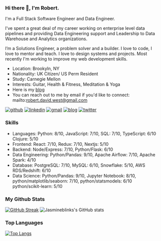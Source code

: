 ### Hi there 👋, I'm Robert.
<!-- description-start -->

I'm a Full Stack Software Engineer and Data Engineer. 

I've spent a great deal of my career working on enterprise level data pipelines and providing Data Engineering support and Leadership to Data Warehouse and Analytics organizations.

I’m a Solutions Engineer, a problem solver and a builder. I love to code, I love to mentor and teach. I love to design systems and
projects. Most recently I'm working to improve my web development skills.
<!-- description-end -->

<!-- aboutme-list-start -->
- Location: Brookyln, NY
- Nationality: UK Citizen/ US Perm Resident
- Study: Carnegie Mellon
- Interests: Guitar, Health & Fitness, Meditation & Yoga<!-- aboutme-list-end -->
- Here is my [blog](https://robertdavidwest.com)
- You can reach out to me by email if you'd like to connect: mailto:robert.david.west@gmail.com

[![github](https://img.shields.io/badge/GitHub-000000?style=for-the-badge&logo=GitHub&logoColor=white)](https://github.com/robertdavidwest) [![linkedin](https://img.shields.io/badge/Linkedin-0e76a8?style=for-the-badge&logo=Linkedin&logoColor=white)](https://www.linkedin.com/in/robertdavidwest/) [![gmail](https://img.shields.io/badge/Gmail-ff0000?style=for-the-badge&logo=Gmail&logoColor=white)](mailto:robert.david.west@gmail.com) [![blog](https://img.shields.io/badge/Blog-4d1a7f?style=for-the-badge&logo=Portfolio&logoColor=white)](https://robertdavidwest.com/) [![twitter](https://img.shields.io/badge/Twitter-1DA1F2?style=for-the-badge&logo=Twitter&logoColor=white)](https://twitter.com/RobertDavidWest)


<!-- skills-start -->
### Skills
- Languages: Python: 8/10, JavaScript: 7/10, SQL: 7/10, TypeScript: 6/10 Clojure: 5/10
- Frontend: React: 7/10, Redux: 7/10, Nextjs: 5/10
- Backend: Node/Express: 7/10, Python/Flask: 6/10
- Data Engineering: Python/Pandas: 9/10, Apache Airflow: 7/10, Apache Spark: 4/10
- Database: PostgreSQL: 7/10, MySQL: 6/10, Snowflake: 5/10, AWS RDS/Redshift: 6/10
- Data Science: Python/Pandas: 9/10, Jupyter Notebook: 8/10, python/matplotlib/seaborn: 7/10, python/statsmodels: 6/10 python/scikit-learn: 5/10
<!-- skills-end -->


<!--
// use this for portfolio when it is up :

![portfolio](https://img.shields.io/badge/Portfolio-4d1a7f?style=for-the-badge&logo=Portfolio&logoColor=white)]
--> 

### My Github Stats

[![GitHub Streak](https://github-readme-streak-stats.herokuapp.com/?user=robertdavidwest&theme=navy-gear)](https://git.io/streak-stats) ![Jasmineblinks's GitHub stats](https://github-readme-stats.vercel.app/api?username=robertdavidwest&show_icons=true&theme=solarized-light)

### Top Languages

[![Top Langs](https://github-readme-stats.vercel.app/api/top-langs/?username=robertdavidwest&layout=compact&theme=navy-gear)](https://github.com/jasmineblinks/github-readme-stats)

<!--
**robertdavidwest/robertdavidwest** is a ✨ _special_ ✨ repository because its `README.md` (this file) appears on your GitHub profile.

Here are some ideas to get you started:

- 🔭 I’m currently working on ...
- 🌱 I’m currently learning ...
- 👯 I’m looking to collaborate on ...
- 🤔 I’m looking for help with ...
- 💬 Ask me about ...
- 📫 How to reach me: ...
- 😄 Pronouns: ...
- ⚡ Fun fact: ...
-->

